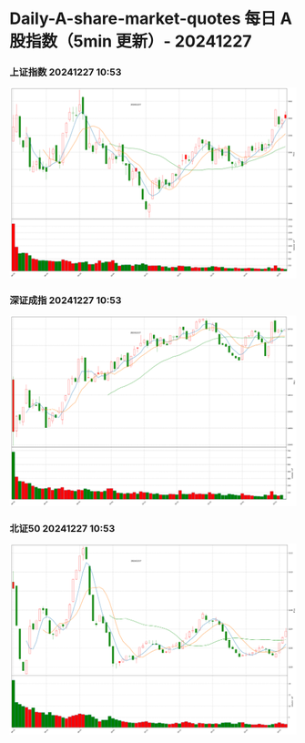 
# Daily-A-share-market-quotes 每日 A 股指数（5min 更新）- 20241227

### 上证指数 20241227 10:53
![](./fig/2024/12/20241227-sh000001.png)

### 深证成指 20241227 10:53
![](./fig/2024/12/20241227-sz399001.png)

### 北证50 20241227 10:53
![](./fig/2024/12/20241227-bj899050.png)
